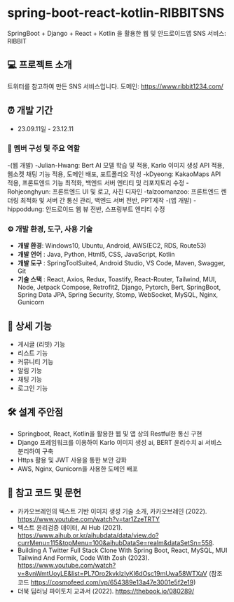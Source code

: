 # spring-boot-react-kotlin-RIBBITSNS
SpringBoot + Django + React + Kotlin 을 활용한 웹 및 안드로이드앱 SNS 서비스: RIBBIT

## 💻 프로젝트 소개
트위터를 참고하여 만든 SNS 서비스입니다.
도메인: https://www.ribbit1234.com/
<br>

## ⏰ 개발 기간
* 23.09.11일 - 23.12.11

### 👤 멤버 구성 및 주요 역할
 -(웹 개발)
   -Julian-Hwang: Bert AI 모델 학습 및 적용, Karlo 이미지 생성 API 적용, 웹소켓 채팅 기능 적용, 도메인 배포, 포트폴리오 작성
   -kDyeong: KakaoMaps API 적용, 프론트엔드 기능 최적화, 백엔드 서버 엔티티 및 리포지토리 수정
   -Rohjeonghyun: 프론트엔드 UI 및 로고, 사진 디자인
   -talzoomanzoo: 프론트엔드 렌더링 최적화 및 서버 간 통신 관리, 백엔드 서버 전반, PPT제작
  -(앱 개발)
   -hippoddung: 안드로이드 웹 뷰 전반, 스프링부트 엔티티 수정

### ⚙️ 개발 환경, 도구, 사용 기술
- **개발 환경**: Windows10, Ubuntu, Android, AWS(EC2, RDS, Route53)
- **개발 언어** : Java, Python, Html5, CSS, JavaScript, Kotlin
- **개발 도구** : SpringToolSuite4, Android Studio, VS Code, Maven, Swagger, Git
- **기술 스택** : React, Axios, Redux, Toastify, React-Router, Tailwind, MUI, Node, Jetpack Compose, Retrofit2, Django, Pytorch, Bert, SpringBoot, Spring Data JPA, Spring Security, Stomp, WebSocket, MySQL, Nginx, Gunicorn

## 📌 상세 기능
 - 게시글 (리빗) 기능
 - 리스트 기능
 - 커뮤니티 기능
 - 알림 기능
 - 채팅 기능
 - 로그인 기능
  
## 🛠 설계 주안점
 - Springboot, React, Kotlin을 활용한 웹 및 앱 상의 Restful한 통신 구현
 - Django 프레임워크를 이용하여 Karlo 이미지 생성 ai, BERT 윤리수치 ai 서비스 분리하여 구축
 - Https 활용 및 JWT 사용을 통한 보안 강화
 - AWS, Nginx, Gunicorn을 사용한 도메인 배포
   
## 📓 참고 코드 및 문헌
 - 카카오브레인의 텍스트 기반 이미지 생성 기술 소개, 카카오브레인 (2022). https://www.youtube.com/watch?v=tar1ZzeTRTY
 - 텍스트 윤리검증 데이터, AI Hub (2021). https://www.aihub.or.kr/aihubdata/data/view.do?currMenu=115&topMenu=100&aihubDataSe=realm&dataSetSn=558.
 - Building A Twitter Full Stack Clone With Spring Boot, React, MySQL, MUI Tailwind  And Formik, Code With Zosh (2023). https://www.youtube.com/watch?v=8vnWmtUoyLE&list=PL7Oro2kvkIzIyKI6dOsc19mUwa58WTXaV (참조 코드 https://cosmofeed.com/vp/654389e13a47e3001e5f2e19)
 - 더북 딥러닝 파이토치 교과서 (2022). https://thebook.io/080289/
